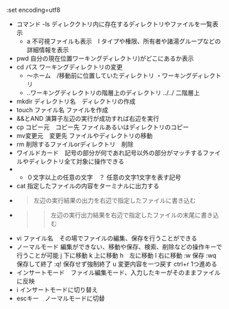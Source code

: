 :set encoding=utf8
- コマンド
 -ls ディレククトリ内に存在するディレクトリやファイルを一覧表示
  - a 不可視ファイルも表示　l タイプや権限、所有者や諸湯グループなどの詳細情報を表示
 - pwd 自分の現在位置ワーキングディレクトリ)がどこにあるか表示
 - cd パス ワーキングディレクトリの変更
   - 〜ホーム　/移動前に位置していたディレクトリ ・ワーキングディレクトリ
   - ..ワーキングディレクトリの階層上のディレクトリ ../../ 二階層上
 - mkdir ディレクトリ名　ディレクトリの作成
 - touch ファイル名 ファイルを作成
 - &&とAND 演算子左辺の実行が成功すれば右辺を実行
 - cp コピー元　コピー先 ファイルあるいはディレクトリのコピー
 - mv変更元　変更先 ファイルやディレクトリの移動
 - rm 削除するファイルorディレクトリ　削除
 - ワイルドカード　記号の部分が何であれ記号以外の部分がマッチするファイルやディレクトリ全て対象に操作できる
  - * ０文字以上の任意の文字　？ 任意の文字1文字を表す記号
 - cat 指定したファイルの内容をターミナルに出力する
 - > 左辺の実行結果の出力を右辺で指定したファイルに書き込む
 - >> 左辺の実行出力結果を右辺で指定したファイルの末尾に書き込む
 - vi ファイル名　その場でファイルの編集、保存を行うことができる
  - ノーマルモード 編集ができない、移動や保存、検索、削除などの操作キーで行うことが可能
j 下に移動 k 上に移動 h　左に移動 l 右に移動 :w 保存 :wq 保存して終了 :q! 保存せず強制終了 u 変更内容を一つ戻す ctrl+r 1つ進める  
 - インサートモード　ファイル編集モード、入力したキーがそのままファイルに反映
 - i インサートモードに切り替え 
 - escキー　ノーマルモードに切替
